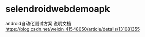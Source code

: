 # selendroidwebdemoapk
android自动化测试方案
说明文档 https://blog.csdn.net/weixin_41548050/article/details/131081355
